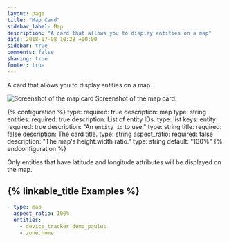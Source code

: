 ```yaml
---
layout: page
title: "Map Card"
sidebar_label: Map
description: "A card that allows you to display entities on a map"
date: 2018-07-08 10:28 +00:00
sidebar: true
comments: false
sharing: true
footer: true
---
```


A card that allows you to display entities on a map.

<p class='img'>
<img src='/images/lovelace/lovelace_map_card.png' alt='Screenshot of the map card'>
Screenshot of the map card.
</p>

{% configuration %}
type:
  required: true
  description: map
  type: string
entities:
  required: true
  description: List of entity IDs.
  type: list
  keys:
    entity:
      required: true
      description: "An `entity_id` to use."
      type: string
title:
  required: false
  description: The card title.
  type: string
aspect_ratio: 
  required: false
  description: "The map's height:width ratio."
  type: string
  default: "100%"
{% endconfiguration %}

<p class='note'>
  Only entities that have latitude and longitude attributes will be displayed on the map.
</p>

## {% linkable_title Examples %}

```yaml
- type: map
  aspect_ratio: 100%
  entities:
    - device_tracker.demo_paulus
    - zone.home
```
